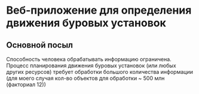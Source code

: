 # Веб-приложение для определения движения буровых установок

## Основной посыл
Способность человека обрабатывать информацию ограничена.
Процесс планирования движения буровых установок (или любых других ресурсов) требует 
обработки большого количества информации (для моего случая кол-во объектов для обработки ~ 500 млн (факториал 12))
